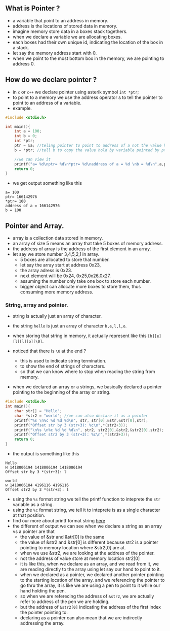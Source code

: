 ## What is Pointer ?

- a variable that point to an address in memory.
- address is the locations of stored data in memory.
- imagine memory store data in a boxes stack togethers.
- when we declare a variable we are allocating boxes.
- each boxes had their own unique id, indicating the location of the box in a stack.
- let say the memory address start with 0.
- when we point to the most bottom box in the memory, we are pointing to address 0.

## How do we declare pointer ?

- in `c` or `c++` we declare pointer using asterik symbol `int *ptr`;
- to point to a memory we use the address operator `&` to tell the pointer to point to an address of a variable.
- example.

```c
#include <stdio.h>

int main(){
    int a = 100;
    int b = 0;
    int *ptr;
    ptr = &a; //teling pointer to point to address of a not the value hold by a
    b = *ptr; //tell b to copy the value hold by variable pointed by ptr (a holding value 100);

    //we can view it
    printf("a= %d\nptr= %d\n*ptr= %d\naddress of a = %d \nb = %d\n",a,ptr,*ptr,&a,b);
    return 0;
}
```

- we get output something like this

```
a= 100
ptr= 166142976
*ptr= 100
address of a = 166142976
b = 100
```

## Pointer and Array.

- array is a collection data stored in memory.
- an array of size 5 means an array that take 5 boxes of memory address.
- the address of array is the address of the first element in an array.
- let say we store number 3,4,5,2,1 in array.
  - 5 boxes are allocated to store that number.
  - let say the array start at address 0x23,
  - the array adress is 0x23.
  - next element will be 0x24, 0x25,0x26,0x27.
  - assuming the number only take one box to store each number.
  - bigger object can allocate more boxes to store them, thus consuming more memory address.

### String, array and pointer.

- string is actually just an array of character.
- the string `hello` is just an array of character `h,e,l,l,o`.
- when storing that string in memory, it actually represent like this `[h][e][l][l][o][\0]`.
- noticed that there is `\0` at the end ?

  - this is used to indicate string termination.
  - to show the end of strings of characters.
  - so that we can know where to stop when reading the string from memory.

- when we declared an array or a strings, we basically declared a pointer pointing to the beginning of the array or string.

```c
#include <stdio.h>
int main(){
    char str[] = "Hello";
    char *str2 = "world"; //we can also declare it as a pointer
    printf("%s \n%c %d %d %d\n", str, str[0],&str,&str[0],str);
    printf("Offset str by 3 (str+3): %c\n",*(str2+3));
    printf("\n%s \n%c %d %d %d\n", str2, str2[0],&str2,&str2[0],str2);
    printf("Offset str2 by 3 (str+3): %c\n",*(str2+3));
    return 0;
}
```

- the output is something like this

```
Hello
H 1418006194 1418006194 1418006194
Offset str by 3 *(str+3): l

world
w 1418006184 4196116 4196116
Offset str2 by 3 *(str+3): l

```

- using the `%s` format string we tell the printf function to inteprete the `str` variable as a string.
- using the `%c` format string, we tell it to inteprete is as a single character at that position.
- find our more about printf format string [here](https://en.wikipedia.org/wiki/Printf_format_string#Type_field)
- the different of output we can see when we declare a string as an array vs a pointer are that
  - the value of &str and &str[0] is the same
  - the value of &str2 and &str[0] is different because str2 is a pointer pointing to memory location where &str2[0] are at.
  - when we use &str2, we are looking at the address of the pointer.
  - not the address of value store at memory location str2[0]
  - it is like this, when we declare as an array, and we read from it, we are reading directly to the array using let say our hand to point to it.
  - when we declared as a pointer, we declared another pointer pointing to the starting location of the array. and we referencing the pointer to go thru the array, it is like we are using a pen to point to it while our hand holding the pen.
  - so when we are referecing the address of `&str2`, we are actually refer to address of the pen we are holding.
  - but the address of `&str2[0]` indicating the address of the first index the pointer pointing to.
  - declaring as a pointer can also mean that we are indirectly addressing the array.
